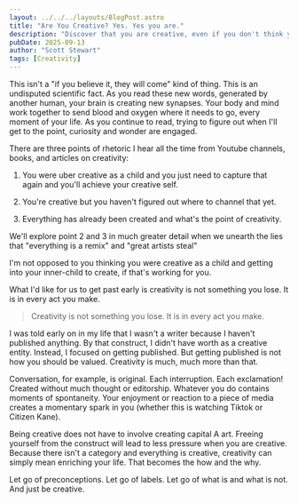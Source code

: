 ```yaml
---
layout: ../../../layouts/BlogPost.astro
title: "Are You Creative? Yes. Yes you are."
description: "Discover that you are creative, even if you don't think you are."
pubDate: 2025-09-13
author: "Scott Stewart"
tags: [Creativity]
---
```


This isn't a "if you believe it, they will come" kind of thing. This is an undisputed scientific fact. As you read these new words, generated by another human, your brain is creating new synapses. Your body and mind work together to send blood and oxygen where it needs to go, every moment of your life. As you continue to read, trying to figure out when I'll get to the point, curiosity and wonder are engaged.

There are three points of rhetoric I hear all the time from Youtube channels, books, and articles on creativity:

1. You were uber creative as a child and you just need to capture that again and you'll achieve your creative self.

2. You're creative but you haven't figured out where to channel that yet.

3. Everything has already been created and what's the point of creativity.

We'll explore point 2 and 3 in much greater detail when we unearth the lies that "everything is a remix" and "great artists steal"

I'm not opposed to you thinking you were creative as a child and getting into your inner-child to create, if that's working for you.

What I'd like for us to get past early is creativity is not something you lose. It is in every act you make.

> Creativity is not something you lose. It is in every act you make.

I was told early on in my life that I wasn't a writer because I haven't published anything. By that construct, I didn't have worth as a creative entity. Instead, I focused on getting published. But getting published is not how you should be valued. Creativity is much, much more than that.

Conversation, for example, is original. Each interruption. Each exclamation! Created without much thought or editorship. Whatever you do contains moments of spontaneity. Your enjoyment or reaction to a piece of media creates a momentary spark in you (whether this is watching Tiktok or Citizen Kane).

Being creative does not have to involve creating capital A art. Freeing yourself from the construct will lead to less pressure when you are creative. Because there isn't a category and everything is creative, creativity can simply mean enriching your life. That becomes the how and the why.

Let go of preconceptions. Let go of labels. Let go of what is and what is not. And just be creative.